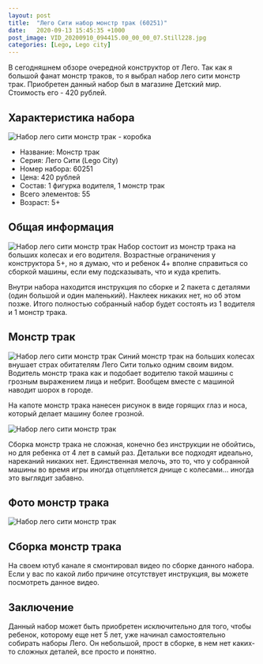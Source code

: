 ```yaml
---
layout: post
title:  "Лего Сити набор монстр трак (60251)"
date:   2020-09-13 15:45:35 +1000
post_image: VID_20200910_094415.00_00_00_07.Still228.jpg
categories: [Lego, Lego city]
---
```


В сегодняшнем обзоре очередной конструктор от Лего. Так как я большой фанат монстр траков, то я выбрал набор лего сити монстр трак. Приобретен данный набор был в магазине Детский мир. Стоимость его - 420 рублей.

## Характеристика набора
![Набор лего сити монстр трак - коробка](http://toys-blog.ru/assets/img/lego-city-monster-truck-box.jpg)

- Название: Монстр трак
- Серия: Лего Сити (Lego City)
- Номер набора: 60251
- Цена: 420 рублей
- Состав: 1 фигурка водителя, 1 монстр трак
- Всего элементов: 55 
- Возраст: 5+

## Общая информация 
![Набор лего сити монстр трак](http://toys-blog/assets/img/IMG_20200914_113953_BURST001_COVER.jpg)
Набор состоит из монстр трака на больших колесах и его водителя. Возрастные ограничения у конструктора 5+, но я думаю, что и ребенок 4+ вполне справиться со сборкой машины, если ему подсказывать, что и куда крепить. 

Внутри набора находится инструкция по сборке и 2 пакета с деталями (один большой и один маленький). Наклеек никаких нет, но об этом позже. Итого полностью собранный набор будет состоять из 1 водителя и 1 монстр трака.

## Монстр трак
![Набор лего сити монстр трак](http://toys-blog.ru/assets/img/IMG_20200914_113953_BURST001_COVER.jpg)
Синий монстр трак на больших колесах внушает страх обитателям Лего Сити только одним своим видом. Водитель монстр трака как и подобает водителю такой машины с грозным выражением лица и небрит. Вообщем вместе с машиной наводит шорох в городе. 

На капоте монстр трака нанесен рисунок в виде горящих глаз и носа, который делает машину более грозной.

![Набор лего сити монстр трак](http://toys-blog.ru/assets/img/IMG_20200914_113840.jpg)

Сборка монстр трака не сложная, конечно без инструкции не обойтись, но для ребенка от 4 лет в самый раз. Детальки все подходят идеально, нареканий никаких нет. Единственная мелочь, это то, что у собранной машины во время игры иногда отцепляется днище с колесами… иногда это выглядит забавно.

## Фото монстр трака
![Набор лего сити монстр трак](http://toys-blog.ru/assets/img/IMG_20200914_113939.jpg)
## Сборка монстр трака

На своем ютуб канале я смонтировал видео по сборке данного набора. Если у вас по какой либо причине отсутствует инструкция, вы можете посмотреть данное видео.

## Заключение

Данный набор может быть приобретен исключительно для того, чтобы ребенок, которому еще нет 5 лет, уже начинал самостоятельно собирать наборы Лего. Он небольшой, прост в сборке, в нем нет каких-то сложных деталей, все просто и понятно. 
